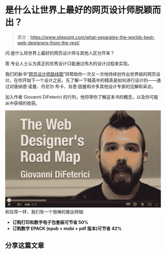 # 是什么让世界上最好的网页设计师脱颖而出？

> 原文：<https://www.sitepoint.com/what-separates-the-worlds-best-web-designers-from-the-rest/>

问:是什么将世界上最好的网页设计师与其他人区分开来？

答:专业人士认为真正的优秀设计只能通过伟大的设计过程来实现。

我们的新书“[网页设计师路线图](https://www.sitepoint.com/store/the-web-designers-roadmap/)”将帮助你一次又一次地持续创作出世界级的网页设计。在你开始下一个设计之前，先了解一下精英中的精英是如何进行设计的——通过对唐纳德·诺曼、丹尼尔·布卡、肖恩·因曼和许多其他设计专家的见解和采访。

加入作者 Giovanni DiFeterici 的行列，他将带你了解这本书的概念，以及你可能从中获得的收获。

[![Watch Giovanni DiFeterici introduce The Web Designers Roadmap](img/6b2ec923f62f122f6cebb29ef19fa8d5.png "Watch Giovanni DiFeterici introduce The Web Designers Roadmap")](http://www.youtube.com/watch?v=9p2aT2yWuNc) 
和往常一样，我们有一个很棒的推出特辑:

*   **订购打印和数字电子包套装可节省 50%**
*   **订购数字 EPACK (epub + mobi + pdf 版本)可节省 42%**

## 分享这篇文章